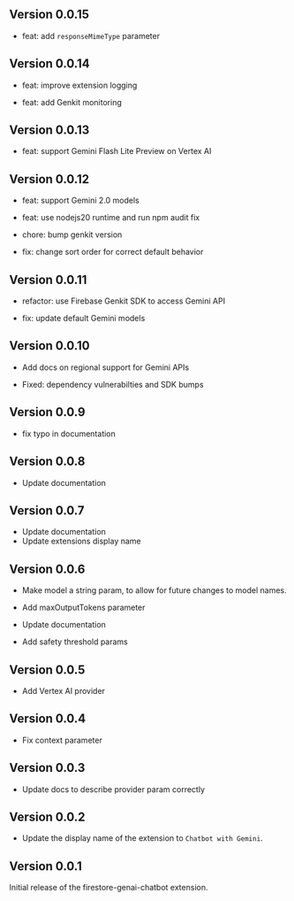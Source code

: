 ## Version 0.0.15

- feat: add `responseMimeType` parameter

## Version 0.0.14

- feat: improve extension logging

- feat: add Genkit monitoring

## Version 0.0.13

- feat: support Gemini Flash Lite Preview on Vertex AI

## Version 0.0.12

- feat: support Gemini 2.0 models

- feat: use nodejs20 runtime and run npm audit fix

- chore: bump genkit version

- fix: change sort order for correct default behavior

## Version 0.0.11

- refactor: use Firebase Genkit SDK to access Gemini API

- fix: update default Gemini models

## Version 0.0.10

- Add docs on regional support for Gemini APIs

- Fixed: dependency vulnerabilties and SDK bumps

## Version 0.0.9

- fix typo in documentation

## Version 0.0.8

- Update documentation

## Version 0.0.7

- Update documentation
- Update extensions display name

## Version 0.0.6

- Make model a string param, to allow for future changes to model names.

- Add maxOutputTokens parameter

- Update documentation

- Add safety threshold params

## Version 0.0.5

- Add Vertex AI provider

## Version 0.0.4

- Fix context parameter

## Version 0.0.3

- Update docs to describe provider param correctly

## Version 0.0.2

- Update the display name of the extension to `Chatbot with Gemini`.

## Version 0.0.1

Initial release of the firestore-genai-chatbot extension.
